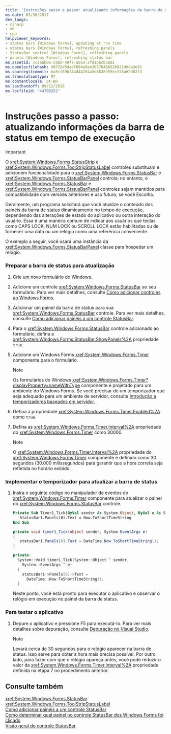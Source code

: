 ```yaml
---
title: 'Instruções passo a passo: atualizando informações da barra de status em tempo de execução'
ms.date: 03/30/2017
dev_langs:
- csharp
- vb
- cpp
helpviewer_keywords:
- status bars [Windows Forms], updating at run time
- status bars [Windows Forms], refreshing panels
- StatusBar control [Windows Forms], refreshing panels
- panels [Windows Forms], refreshing status bar
ms.assetid: cc2abb06-c082-49f7-a5a3-2fd1bbcb58d1
ms.openlocfilehash: 49722d5dadf694e8ee3037646652b921ddda3e91
ms.sourcegitcommit: ba5c189bf44d44204a3e8838e59ec378a62d82f3
ms.translationtype: MT
ms.contentlocale: pt-BR
ms.lasthandoff: 09/12/2018
ms.locfileid: "44700252"
---
```

# <a name="walkthrough-updating-status-bar-information-at-run-time"></a>Instruções passo a passo: atualizando informações da barra de status em tempo de execução
> [!IMPORTANT]
>  O <xref:System.Windows.Forms.StatusStrip> e <xref:System.Windows.Forms.ToolStripStatusLabel> controles substituam e adicionem funcionalidade para o <xref:System.Windows.Forms.StatusBar> e <xref:System.Windows.Forms.StatusBarPanel> controla; no entanto, o <xref:System.Windows.Forms.StatusBar> e <xref:System.Windows.Forms.StatusBarPanel> controles sejam mantidos para compatibilidade com versões anteriores e uso futuro, se você Escolha.  
  
 Geralmente, um programa solicitará que você atualize o conteúdo dos painéis da barra de status dinamicamente no tempo de execução, dependendo das alterações de estado do aplicativo ou outra interação do usuário. Essa é uma maneira comum de indicar aos usuários que teclas como CAPS LOCK, NUM LOCK ou SCROLL LOCK estão habilitadas ou de fornecer uma data ou um relógio como uma referência conveniente.  
  
 O exemplo a seguir, você usará uma instância da <xref:System.Windows.Forms.StatusBarPanel> classe para hospedar um relógio.  
  
### <a name="to-get-the-status-bar-ready-for-updating"></a>Preparar a barra de status para atualização  
  
1.  Crie um novo formulário do Windows.  
  
2.  Adicione um controle <xref:System.Windows.Forms.StatusBar> ao seu formulário. Para ver mais detalhes, consulte [Como adicionar controles ao Windows Forms](../../../../docs/framework/winforms/controls/how-to-add-controls-to-windows-forms.md).  
  
3.  Adicionar um painel da barra de status para sua <xref:System.Windows.Forms.StatusBar> controle. Para ver mais detalhes, consulte [Como adicionar painéis a um controle StatusBar](../../../../docs/framework/winforms/controls/how-to-add-panels-to-a-statusbar-control.md).  
  
4.  Para o <xref:System.Windows.Forms.StatusBar> controle adicionado ao formulário, defina a <xref:System.Windows.Forms.StatusBar.ShowPanels%2A> propriedade `true`.  
  
5.  Adicione um Windows Forms <xref:System.Windows.Forms.Timer> componente para o formulário.  
  
    > [!NOTE]
    >  Os formulários do Windows <xref:System.Windows.Forms.Timer?displayProperty=nameWithType> componente é projetado para um ambiente do Windows Forms. Se você precisar de um temporizador que seja adequado para um ambiente de servidor, consulte [Introdução a temporizadores baseados em servidor](https://msdn.microsoft.com/library/adc0bc0a-a519-4812-bafc-fb9d1a5801fc).  
  
6.  Defina a propriedade <xref:System.Windows.Forms.Timer.Enabled%2A> como `true`.  
  
7.  Defina as <xref:System.Windows.Forms.Timer.Interval%2A> propriedade do <xref:System.Windows.Forms.Timer> como 30000.  
  
    > [!NOTE]
    >  O <xref:System.Windows.Forms.Timer.Interval%2A> propriedade do <xref:System.Windows.Forms.Timer> componente é definido como 30 segundos (30.000 milissegundos) para garantir que a hora correta seja refletida no horário exibido.  
  
### <a name="to-implement-the-timer-to-update-the-status-bar"></a>Implementar o temporizador para atualizar a barra de status  
  
1.  Insira o seguinte código no manipulador de eventos do <xref:System.Windows.Forms.Timer> componente para atualizar o painel do <xref:System.Windows.Forms.StatusBar> controle.  
  
    ```vb  
    Private Sub Timer1_Tick(ByVal sender As System.Object, ByVal e As System.EventArgs) Handles Timer1.Tick  
       StatusBar1.Panels(0).Text = Now.ToShortTimeString  
    End Sub  
    ```  
  
    ```csharp  
    private void timer1_Tick(object sender, System.EventArgs e)  
    {  
       statusBar1.Panels[0].Text = DateTime.Now.ToShortTimeString();  
    }  
    ```  
  
    ```cpp  
    private:  
      System::Void timer1_Tick(System::Object ^ sender,  
        System::EventArgs ^ e)  
      {  
        statusBar1->Panels[0]->Text =  
          DateTime::Now.ToShortTimeString();  
      }  
    ```  
  
     Neste ponto, você está pronto para executar o aplicativo e observar o relógio em execução no painel da barra de status.  
  
### <a name="to-test-the-application"></a>Para testar o aplicativo  
  
1.  Depure o aplicativo e pressione F5 para executá-lo. Para ver mais detalhes sobre depuração, consulte [Depuração no Visual Studio](/visualstudio/debugger/debugging-in-visual-studio).  
  
    > [!NOTE]
    >  Levará cerca de 30 segundos para o relógio aparecer na barra de status. Isso serve para obter a hora mais precisa possível. Por outro lado, para fazer com que o relógio apareça antes, você pode reduzir o valor da <xref:System.Windows.Forms.Timer.Interval%2A> propriedade definida na etapa 7 no procedimento anterior.  
  
## <a name="see-also"></a>Consulte também  
 <xref:System.Windows.Forms.StatusBar>  
 <xref:System.Windows.Forms.ToolStripStatusLabel>  
 [Como adicionar painéis a um controle StatusBar](../../../../docs/framework/winforms/controls/how-to-add-panels-to-a-statusbar-control.md)  
 [Como determinar qual painel no controle StatusBar dos Windows Forms foi clicado](../../../../docs/framework/winforms/controls/determine-which-panel-wf-statusbar-control-was-clicked.md)  
 [Visão geral do controle StatusBar](../../../../docs/framework/winforms/controls/statusbar-control-overview-windows-forms.md)
